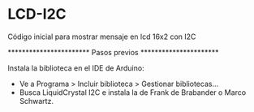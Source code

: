# LCD-I2C
Código inicial para mostrar mensaje en lcd 16x2 con I2C


*********************** Pasos previos **********************

Instala la biblioteca en el IDE de Arduino:

* Ve a Programa > Incluir biblioteca > Gestionar bibliotecas…
* Busca LiquidCrystal I2C e instala la de Frank de Brabander o Marco Schwartz.
